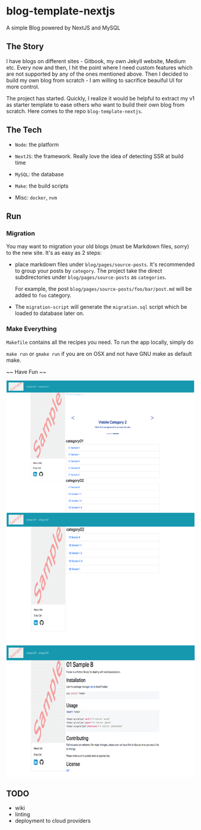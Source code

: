 # blog-template-nextjs
A simple Blog powered by NextJS and MySQL

## The Story
I have blogs on different sites - Gitbook, my own JekyII website, Medium etc. Every now and then, I hit the point where I need custom features which are not supported by any of the ones mentioned above. Then I decided to build my own blog from scratch - I am willing to sacrifice beauiful UI for more control.

The project has started. Quickly, I realize it would be helpful to extract my v1 as starter template to ease others who want to build their own blog from scratch. Here comes to the repo `blog-template-nextjs`.

## The Tech
- `Node`: the platform

- `NextJS`: the framework. Really love the idea of detecting SSR at build time

- `MySQL`: the database

- `Make`: the build scripts

- Misc: `docker`, `nvm`

## Run
### Migration
You may want to migration your old blogs (must be Markdown files, sorry) to the new site. It's as easy as 2 steps:
- place markdown files under `blog/pages/source-posts`. It's recommended to group your posts by `category`. The project    take the direct subdirectories under `blog/pages/source-posts` as `categories`.

    For example, the post `blog/pages/source-posts/foo/bar/post.md` will be added to `foo` category.

- The `migration-script` will generate the `migration.sql` script which be loaded to database later on.

### Make Everything
`Makefile` contains all the recipes you need. To run the app locally, simply do

`make run` or `gmake run` if you are on OSX and not have GNU make as default make.

~~ Have Fun ~~

<img src="./readme/demo-index.png" width="600" height="350" />

<img src="./readme/demo-category.png" width="600" height="350" />

<img src="./readme/demo-post.png" width="600" height="350" />

## TODO
- wiki
- linting
- deployment to cloud providers
